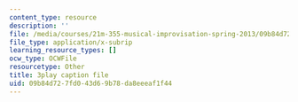 ```yaml
---
content_type: resource
description: ''
file: /media/courses/21m-355-musical-improvisation-spring-2013/09b84d727fd043d69b78da8eeeaf1f44_P1vVyKziWk.srt
file_type: application/x-subrip
learning_resource_types: []
ocw_type: OCWFile
resourcetype: Other
title: 3play caption file
uid: 09b84d72-7fd0-43d6-9b78-da8eeeaf1f44
---
```

